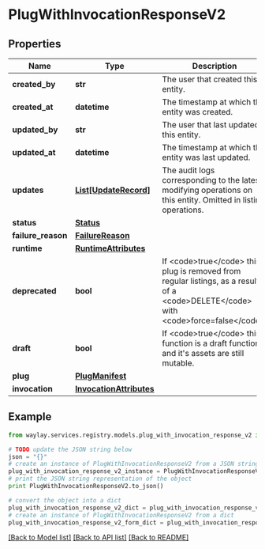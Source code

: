 # PlugWithInvocationResponseV2


## Properties

Name | Type | Description | Notes
------------ | ------------- | ------------- | -------------
**created_by** | **str** | The user that created this entity. | 
**created_at** | **datetime** | The timestamp at which this entity was created. | 
**updated_by** | **str** | The user that last updated this entity. | 
**updated_at** | **datetime** | The timestamp at which this entity was last updated. | 
**updates** | [**List[UpdateRecord]**](UpdateRecord.md) | The audit logs corresponding to the latest modifying operations on this entity. Omitted in listing operations. | [optional] 
**status** | [**Status**](Status.md) |  | 
**failure_reason** | [**FailureReason**](FailureReason.md) |  | [optional] 
**runtime** | [**RuntimeAttributes**](RuntimeAttributes.md) |  | 
**deprecated** | **bool** | If &lt;code&gt;true&lt;/code&gt; this plug is removed from regular listings, as a result of a &lt;code&gt;DELETE&lt;/code&gt; with &lt;code&gt;force&#x3D;false&lt;/code&gt;. | 
**draft** | **bool** | If &lt;code&gt;true&lt;/code&gt; this function is a draft function and it&#39;s assets are still mutable. | 
**plug** | [**PlugManifest**](PlugManifest.md) |  | 
**invocation** | [**InvocationAttributes**](InvocationAttributes.md) |  | 

## Example

```python
from waylay.services.registry.models.plug_with_invocation_response_v2 import PlugWithInvocationResponseV2

# TODO update the JSON string below
json = "{}"
# create an instance of PlugWithInvocationResponseV2 from a JSON string
plug_with_invocation_response_v2_instance = PlugWithInvocationResponseV2.from_json(json)
# print the JSON string representation of the object
print PlugWithInvocationResponseV2.to_json()

# convert the object into a dict
plug_with_invocation_response_v2_dict = plug_with_invocation_response_v2_instance.to_dict()
# create an instance of PlugWithInvocationResponseV2 from a dict
plug_with_invocation_response_v2_form_dict = plug_with_invocation_response_v2.from_dict(plug_with_invocation_response_v2_dict)
```
[[Back to Model list]](../README.md#documentation-for-models) [[Back to API list]](../README.md#documentation-for-api-endpoints) [[Back to README]](../README.md)


